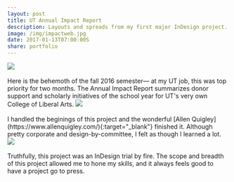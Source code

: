 ```yaml
---
layout: post
title: UT Annual Impact Report
description: Layouts and spreads from my first major InDesign project.
image: /img/impactweb.jpg
date: 2017-01-13T07:00:00S
share: portfolio 
---
```


<img class="col three lazyload" data-action="zoom" src="{{ site.imgurl }}/img/utfall6.jpg">
<div class="col three caption">
&nbsp;
</div>
Here is the behemoth of the fall 2016 semester— at my UT job, this was top priority for two months. The Annual Impact Report summarizes donor support and scholarly initiatives of the school year for UT's very own College of Liberal Arts. 


<img class="col three lazyload" data-action="zoom" src="{{ site.imgurl }}/img/utfall8.jpg">
<div class="col three caption">
&nbsp;
</div>
I handled the beginings of this project and the wonderful [Allen Quigley](https://www.allenquigley.com/){:target="_blank"} finished it. Although pretty corporate and design-by-committee, I felt as though I learned a lot.

<img class="col three lazyload" data-action="zoom" src="{{ site.imgurl }}/img/utfall7.jpg">
<div class="col three caption">
&nbsp;
</div>
Truthfully, this project was an InDesign trial by fire. The scope and breadth of this project allowed me to hone my skills, and it always feels good to have a project go to press. 
